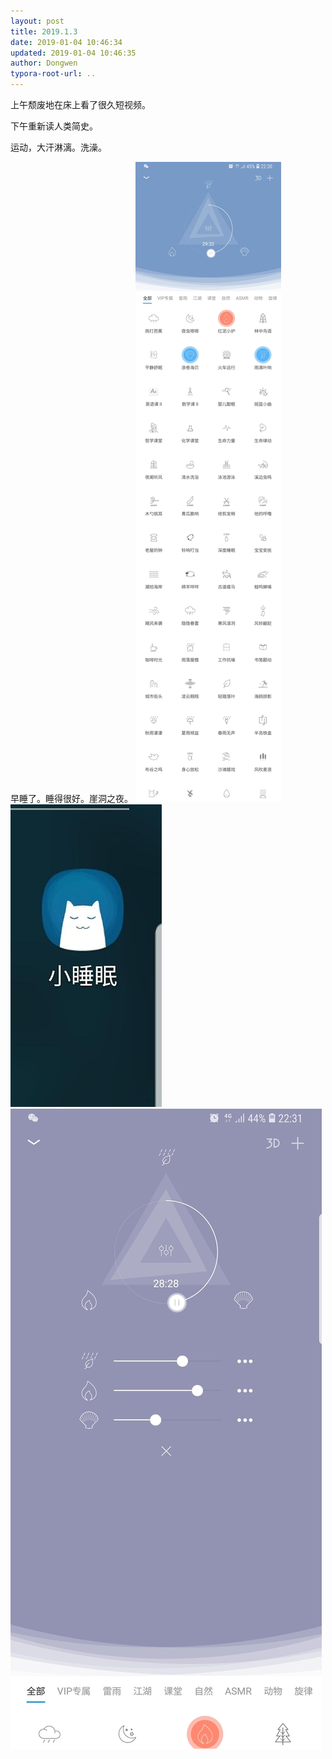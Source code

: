 ```yaml
---
layout: post
title: 2019.1.3
date: 2019-01-04 10:46:34
updated: 2019-01-04 10:46:35
author: Dongwen
typora-root-url: ..
---
```




上午颓废地在床上看了很久短视频。

下午重新读人类简史。

运动，大汗淋漓。洗澡。

早睡了。睡得很好。崖洞之夜。   ![](/img/in-post/x57111367.jpg)
![](/img/in-post/x57111371.jpg)
![](/img/in-post/x57111369.jpg)
